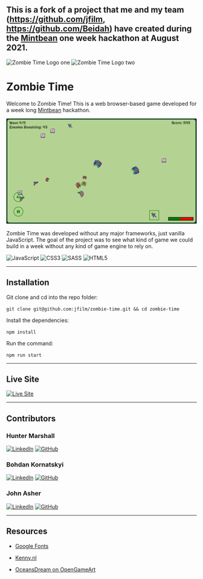  ## This is a fork of a project that me and my team (https://github.com/jfilm, https://github.com/Beidah) have created during the [Mintbean](https://tinyurl.com/yhbpr783) one week hackathon at August 2021.  
 
 ![Zombie Time Logo one](/src/assets/images/player/front-right.png) ![Zombie Time Logo two](/src/assets/images/zombie/zombie.png)

# Zombie Time

Welcome to Zombie Time! This is a web browser-based game developed for a week long [Mintbean](https://tinyurl.com/yhbpr783) hackathon.

![screenshot](src/assets/images/landing/screenshot.png)

Zombie Time was developed without any major frameworks, just vanilla JavaScript. The goal of the project was to see what kind of game we could build in a week without any kind of game engine to rely on.

![JavaScript](https://img.shields.io/badge/javascript-%23323330.svg?style=for-the-badge&logo=javascript&logoColor=%23F7DF1E) ![CSS3](https://img.shields.io/badge/css3-%231572B6.svg?style=for-the-badge&logo=css3&logoColor=white) ![SASS](https://img.shields.io/badge/SASS-hotpink.svg?style=for-the-badge&logo=SASS&logoColor=white) ![HTML5](https://img.shields.io/badge/html5-%23E34F26.svg?style=for-the-badge&logo=html5&logoColor=white)

---

## Installation

Git clone and cd into the repo folder:

```
git clone git@github.com:jfilm/zombie-time.git && cd zombie-time
```

Install the dependencies:

```
npm install
```

Run the command:

```
npm run start
```

---

## Live Site

[![Live Site](https://kornatskyi.github.io/zombie-time/assets/images/game-instrucions/game-instrucions.svg)](https://kornatskyi.github.io/zombie-time/)

---

## Contributors

### Hunter Marshall

[![LinkedIn](https://img.shields.io/badge/linkedin-%230077B5.svg?style=for-the-badge&logo=linkedin&logoColor=white)](https://www.linkedin.com/in/dh-marshall/) [![GitHub](https://img.shields.io/badge/github-%23121011.svg?style=for-the-badge&logo=github&logoColor=white)](https://github.com/beidah)

### Bohdan Kornatskyi

[![LinkedIn](https://img.shields.io/badge/linkedin-%230077B5.svg?style=for-the-badge&logo=linkedin&logoColor=white)](https://www.linkedin.com/in/bohdan-kornatskyi/) [![GitHub](https://img.shields.io/badge/github-%23121011.svg?style=for-the-badge&logo=github&logoColor=white)](https://github.com/kornatskyi)

### John Asher

[![LinkedIn](https://img.shields.io/badge/linkedin-%230077B5.svg?style=for-the-badge&logo=linkedin&logoColor=white)](https://www.linkedin.com/in/-john-asher/) [![GitHub](https://img.shields.io/badge/github-%23121011.svg?style=for-the-badge&logo=github&logoColor=white)](https://github.com/jfilm)

---

## Resources

- [Google Fonts](https://fonts.google.com/)

- [Kenny.nl](https://www.kenney.nl/assets/topdown-shooter)

- [OceansDream on OpenGameArt](https://opengameart.org/content/various-inventory-24-pixel-icon-set)
